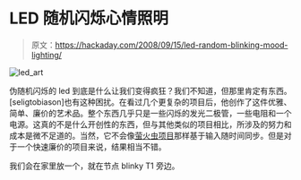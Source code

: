 # LED 随机闪烁心情照明

> 原文：<https://hackaday.com/2008/09/15/led-random-blinking-mood-lighting/>

![](img/7e1e4e51140d07db24809dabdabb2d49.png "led_art")

伪随机闪烁的 led 到底是什么让我们变得疯狂？我们不知道，但那里肯定有东西。[seligtobiason]也有这种困扰。在看过几个更复杂的项目后，他创作了这件优雅、简单、廉价的艺术品。整个东西几乎只是一些闪烁的发光二极管，一些电阻和一个电源。这真的不是什么开创性的东西，但与其他类似的项目相比，所涉及的努力和成本是微不足道的。当然，它不会像[萤火虫项目](http://hackaday.com/2008/07/28/synchronizing-fireflies-ng/)那样基于输入随时间同步。但是对于一个快速廉价的项目来说，结果相当不错。

我们会在家里放一个，就在节点 blinky T1 旁边。